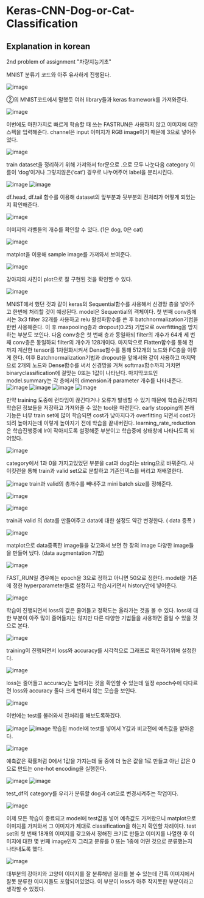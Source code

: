 # Keras-CNN-Dog-or-Cat-Classification
## Explanation in korean

2nd problem of assignment "차량지능기초"

MNIST 분류기 코드와 아주 유사하게 진행된다.

![image](https://user-images.githubusercontent.com/81463668/113806783-ed30f380-979d-11eb-913d-c4f818a37da4.png)

②의 MNIST코드에서 말했듯 여러 library들과 keras framework를 가져와준다.

![image](https://user-images.githubusercontent.com/81463668/113806794-f1f5a780-979d-11eb-898b-8b513200364a.png)

이번에도 마찬가지로 빠르게 학습할 때 쓰는 FASTRUN은 사용하지 않고 이미지에 대한 스펙을 입력해준다. channel은 input 이미지가 RGB image이기 때문에 3으로 넣어주었다.

![image](https://user-images.githubusercontent.com/81463668/113806808-f91cb580-979d-11eb-98cf-c65904c7fa58.png)

train dataset을 정리하기 위해 가져와서 for문으로 .으로 모두 나눈다음 category 이름이 ‘dog’이거나 그렇지않은(‘cat’) 경우로 나누어주어 label을 분리시킨다.

![image](https://user-images.githubusercontent.com/81463668/113806816-fde16980-979d-11eb-86d1-c6cc77f7c735.png)
![image](https://user-images.githubusercontent.com/81463668/113806821-ffab2d00-979d-11eb-83ec-a7110f39443b.png)

df.head, df.tail 함수를 이용해 dataset의 앞부분과 뒷부분의 전처리가 어떻게 되었는지 확인해준다.

![image](https://user-images.githubusercontent.com/81463668/113806839-076ad180-979e-11eb-846f-c9395c6fef49.png)

이미지의 라벨들의 개수를 확인할 수 있다. (1은 dog, 0은 cat)

![image](https://user-images.githubusercontent.com/81463668/113806846-0b96ef00-979e-11eb-9f04-8e319c6df078.png)

matplot을 이용해 sample image를 가져와서 보여준다.

![image](https://user-images.githubusercontent.com/81463668/113806851-0f2a7600-979e-11eb-83a4-af39f001890a.png)

강아지의 사진이 plot으로 잘 구현된 것을 확인할 수 있다.

![image](https://user-images.githubusercontent.com/81463668/113806860-13569380-979e-11eb-8fe3-fa16917c836f.png)

MNIST에서 했던 것과 같이 keras의 Sequential함수를 사용해서 신경망 층을 넣어주고 한번에 처리할 것이 예상된다. model은 Sequential의 객체이다.
첫 번째 conv층에서는 3x3 filter 32개를 사용하고 relu 활성화함수를 쓴 후 batchnormalization기법을 한번 사용해준다. 이 후 maxpooling층과 dropout(0.25) 기법으로 overfitting을 방지하는 부분도 보인다. 다음 conv층은 첫 번째 층과 동일하되 filter의 개수가 64개 세 번째 conv층은 동일하되 filter의 개수가 128개이다.
마지막으로 Flatten함수를 통해 전까지 계산한 tensor를 1차원화시켜서 Dense함수를 통해 512개의 노드와 FC층을 이루게 한다. 이후 Batchnormalization기법과 dropout을 앞에서와 같이 사용하고 마지막으로 2개의 노드와 Dense함수를 써서 신경망을 거쳐 softmax함수까지 거치면 binaryclassification에 걸맞는 0또는 1값이 나타난다.
마지막코드인 model.summary는 각 층에서의 dimension과 parameter 개수를 나타내준다.
![image](https://user-images.githubusercontent.com/81463668/113806877-1a7da180-979e-11eb-836b-a4339bf883b2.png)
![image](https://user-images.githubusercontent.com/81463668/113806892-1ea9bf00-979e-11eb-93f6-24ec6741c95e.png)
![image](https://user-images.githubusercontent.com/81463668/113806897-1fdaec00-979e-11eb-9d96-8cac76645a75.png)
![image](https://user-images.githubusercontent.com/81463668/113806900-21a4af80-979e-11eb-9d90-3dd6fce707e6.png)

만약 training 도중에 런타임이 끊긴다거나 오류가 발생할 수 있기 때문에 학습중간까지 학습된 정보들을 저장하고 가져와줄 수 있는 tool을 마련한다.
early stopping의 본래기능은 너무 train set에 많이 학습되면 cost가 낮아지다가 overfitting 되면서 cost가 되려 높아지는데 이렇게 높아지기 전에 학습을 끝내버린다.
learning_rate_reduction은 학습진행중에 lr이 작아지도록 설정해준 부분이고 학습중에 상태창에 나타나도록 되어있다.

![image](https://user-images.githubusercontent.com/81463668/113806916-26696380-979e-11eb-80a5-8e3b26024019.png)

category에서 1과 0을 가지고있었던 부분을 cat과 dog라는 string으로 바꿔준다.
사이킷런을 통해 train과 valid set으로 분할하고 기존인덱스를 버리고 재배열한다.

![image](https://user-images.githubusercontent.com/81463668/113806931-2c5f4480-979e-11eb-8b53-ac8d6cca26ed.png)
train과 valid의 총개수를 빼내주고 mini batch size를 정해준다.

![image](https://user-images.githubusercontent.com/81463668/113806946-32edbc00-979e-11eb-991e-33319cd83c83.png)

![image](https://user-images.githubusercontent.com/81463668/113806948-341ee900-979e-11eb-80f7-59578f180ccf.png)

train과 valid 의 data를 만들어주고 data에 대한 설정도 약간 변경한다. ( data 증폭 )

![image](https://user-images.githubusercontent.com/81463668/113806958-38e39d00-979e-11eb-929b-e14533f2377a.png)

matplot으로 data증폭한 image들을 갖고와서 보면 한 장의 image 다양한 image들을 만들어 냈다. (data augmentation 기법)

![image](https://user-images.githubusercontent.com/81463668/113806968-400aab00-979e-11eb-90f3-3efab4541710.png)

FAST_RUN일 경우에는 epoch을 3으로 정하고 아니면 50으로 정한다.
model을 기존에 정한 hyperparameter들로 설정하고 학습시키면서 history안에 넣어준다.

![image](https://user-images.githubusercontent.com/81463668/113806973-43059b80-979e-11eb-9010-346ebe8f37b8.png)

학습이 진행되면서 loss의 값은 줄어들고 정확도는 올라가는 것을 볼 수 있다.
loss에 대한 부분이 아주 많이 줄어들지는 않지만 다른 다양한 기법들을 사용하면 줄일 수 있을 것으로 본다.

![image](https://user-images.githubusercontent.com/81463668/113806985-4862e600-979e-11eb-9c35-4912fd72082d.png)

training이 진행되면서 loss와 accuracy를 시각적으로 그래프로 확인하기위해 설정한다.

![image](https://user-images.githubusercontent.com/81463668/113806997-4c8f0380-979e-11eb-9482-bf95d50ce00a.png)

loss는 줄어들고 accuracy는 높아지는 것을 확인할 수 있는데 일정 epoch수에 다다르면 loss와 accuracy 둘다 크게 변하지 않는 모습을 보인다.

![image](https://user-images.githubusercontent.com/81463668/113807005-50bb2100-979e-11eb-911a-69771ff2d836.png)

이번에는 test를 불러와서 전처리를 해보도록하겠다.

![image](https://user-images.githubusercontent.com/81463668/113807014-557fd500-979e-11eb-854b-2912ab9b03d3.png)
![image](https://user-images.githubusercontent.com/81463668/113807022-57e22f00-979e-11eb-8a52-b5cfbea34ec2.png)
학습된 model에 test를 넣어서 Y값과 비교전에 예측값을 받아온다.

![image](https://user-images.githubusercontent.com/81463668/113807039-603a6a00-979e-11eb-8282-d9b687ec813b.png)

예측값은 확률처럼 0에서 1값을 가지는데 둘 중에 더 높은 값을 1로 만들고 아닌 값은 0으로 만드는 one-hot encoding을 실행한다.

![image](https://user-images.githubusercontent.com/81463668/113807051-63cdf100-979e-11eb-9db3-e9ea929b5de0.png)
![image](https://user-images.githubusercontent.com/81463668/113807059-6597b480-979e-11eb-84f1-17a3ec7d6f1f.png)

test_df의 category를 우리가 분류할 dog과 cat으로 변경시켜주는 작업이다.


![image](https://user-images.githubusercontent.com/81463668/113807070-6a5c6880-979e-11eb-8d39-ed9976b1e2fc.png)

이제 모든 학습이 종료되고 model에 test값을 넣어 예측값도 가져왔으니 matplot으로 이미지를 가져와서 그 이미지가 제대로 classification을 하는지 확인할 차례이다.
test set의 첫 번째 18개의 이미지를 갖고와서 정해진 크기로 만들고 이미지를 나열한 후 이미지에 대한 몇 번째 image인지 그리고 분류를 0 또는 1중에 어떤 것으로 분류했는지 나타내도록 했다.

![image](https://user-images.githubusercontent.com/81463668/113807087-6f211c80-979e-11eb-94f6-644e14d9d623.png)

대부분의 강아지와 고양이 이미지를 잘 분류해낸 결과를 볼 수 있는데 간혹 이미지에서 잘못 분류한 이미지들도 포함되어있었다. 이 부분이 loss가 아주 작지못한 부분이라고 생각할 수 있겠다.














